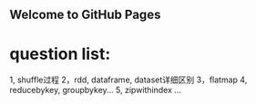 ## Welcome to GitHub Pages

# question list:

1, shuffle过程
2，rdd, dataframe, dataset详细区别
3，flatmap
4, reducebykey, groupbykey...
5, zipwithindex
...
